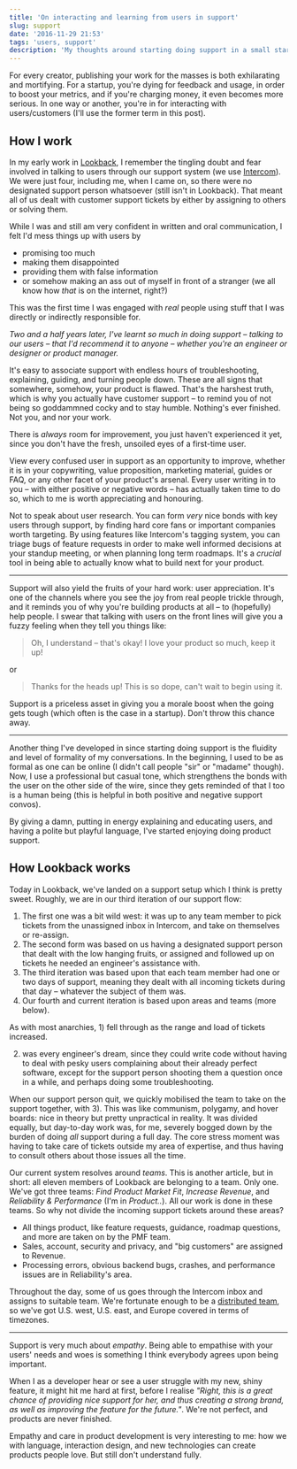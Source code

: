 ```yaml
---
title: 'On interacting and learning from users in support'
slug: support
date: '2016-11-29 21:53'
tags: 'users, support'
description: 'My thoughts around starting doing support in a small startup.'
---
```


For every creator, publishing your work for the masses is both exhilarating and mortifying. For a startup, you're dying for feedback and usage, in order to boost your metrics, and if you're charging money, it even becomes more serious. In one way or another, you're in for interacting with users/customers (I'll use the former term in this post).

## How I work

In my early work in [Lookback](http://lookback.io), I remember the tingling doubt and fear involved in talking to users through our support system (we use [Intercom](http://intercom.com)). We were just four, including me, when I came on, so there were no designated support person whatsoever (still isn't in Lookback). That meant all of us dealt with customer support tickets by either by assigning to others or solving them.

While I was and still am very confident in written and oral communication, I felt I'd mess things up with users by

- promising too much
- making them disappointed
- providing them with false information
- or somehow making an ass out of myself in front of a stranger (we all know how *that* is on the internet, right?)

This was the first time I was engaged with *real* people using stuff that I was directly or indirectly responsible for.

*Two and a half years later, I've learnt so much in doing support – talking to our users – that I'd recommend it to anyone – whether you're an engineer or designer or product manager.*

It's easy to associate support with endless hours of troubleshooting, explaining, guiding, and turning people down. These are all signs that somewhere, somehow, your product is flawed. That's the harshest truth, which is why you actually have customer support – to remind you of not being so goddammned cocky and to stay humble. Nothing's ever finished. Not you, and nor your work.

There is *always* room for improvement, you just haven't experienced it yet, since you don't have the fresh, unsoiled eyes of a first-time user.

View every confused user in support as an opportunity to improve, whether it is in your copywriting, value proposition, marketing material, guides or FAQ, or any other facet of your product's arsenal. Every user writing in to you – with either positive or negative words – has actually taken time to do so, which to me is worth appreciating and honouring.

Not to speak about user research. You can form *very* nice bonds with key users through support, by finding hard core fans or important companies worth targeting. By using features like Intercom's tagging system, you can triage bugs of feature requests in order to make well informed decisions at your standup meeting, or when planning long term roadmaps. It's a *crucial* tool in being able to actually know what to build next for your product.

***

Support will also yield the fruits of your hard work: user appreciation. It's one of the channels where you see the joy from real people trickle through, and it reminds you of why you're building products at all – to (hopefully) help people. I swear that talking with users on the front lines will give you a fuzzy feeling when they tell you things like:

> Oh, I understand – that's okay! I love your product so much, keep it up!

or

> Thanks for the heads up! This is so dope, can't wait to begin using it.

Support is a priceless asset in giving you a morale boost when the going gets tough (which often is the case in a startup). Don't throw this chance away.

***

Another thing I've developed in since starting doing support is the fluidity and level of formality of my conversations. In the beginning, I used to be as formal as one can be online (I didn't call people "sir" or "madame" though). Now, I use a professional but casual tone, which strengthens the bonds with the user on the other side of the wire, since they gets reminded of that I too is a human being (this is helpful in both positive and negative support convos).

By giving a damn, putting in energy explaining and educating users, and having a polite but playful language, I've started enjoying doing product support.

## How Lookback works

Today in Lookback, we've landed on a support setup which I think is pretty sweet. Roughly, we are in our third iteration of our support flow:

1. The first one was a bit wild west: it was up to any team member to pick tickets from the unassigned inbox in Intercom, and take on themselves or re-assign.
2. The second form was based on us having a designated support person that dealt with the low hanging fruits, or assigned and followed up on tickets he needed an engineer's assistance with.
3. The third iteration was based upon that each team member had one or two days of support, meaning they dealt with all incoming tickets during that day – whatever the subject of them was.
4. Our fourth and current iteration is based upon areas and teams (more below).

As with most anarchies, 1) fell through as the range and load of tickets increased.

2) was every engineer's dream, since they could write code without having to deal with pesky users complaining about their already perfect software, except for the support person shooting them a question once in a while, and perhaps doing some troubleshooting.

When our support person quit, we quickly mobilised the team to take on the support together, with 3). This was like communism, polygamy, and hover boards: nice in theory but pretty unpractical in reality. It was divided equally, but day-to-day work was, for me, severely bogged down by the burden of doing *all* support during a full day. The core stress moment was having to take care of tickets outside my area of expertise, and thus having to consult others about those issues all the time.

Our current system resolves around *teams*. This is another article, but in short: all eleven members of Lookback are belonging to a team. Only one. We've got three teams: *Find Product Market Fit*, *Increase Revenue*, and *Reliability & Performance* (I'm in *Product..*). All our work is done in these teams. So why not divide the incoming support tickets around these areas?

- All things product, like feature requests, guidance, roadmap questions, and more are taken on by the PMF team.
- Sales, account, security and privacy, and "big customers" are assigned to Revenue.
- Processing errors, obvious backend bugs, crashes, and performance issues are in Reliability's area.

Throughout the day, some of us goes through the Intercom inbox and assigns to suitable team. We're fortunate enough to be a [distributed team](http://lookback.io/about), so we've got U.S. west, U.S. east, and Europe covered in terms of timezones.

***

Support is very much about *empathy*. Being able to empathise with your users' needs and woes is something I think everybody agrees upon being important.

When I as a developer hear or see a user struggle with my new, shiny feature, it might hit me hard at first, before I realise *"Right, this is a great chance of providing nice support for her, and thus creating a strong brand, as well as improving the feature for the future."*. We're not perfect, and products are never finished.

Empathy and care in product development is very interesting to me: how we with language, interaction design, and new technologies can create products people love. But still don't understand fully.
